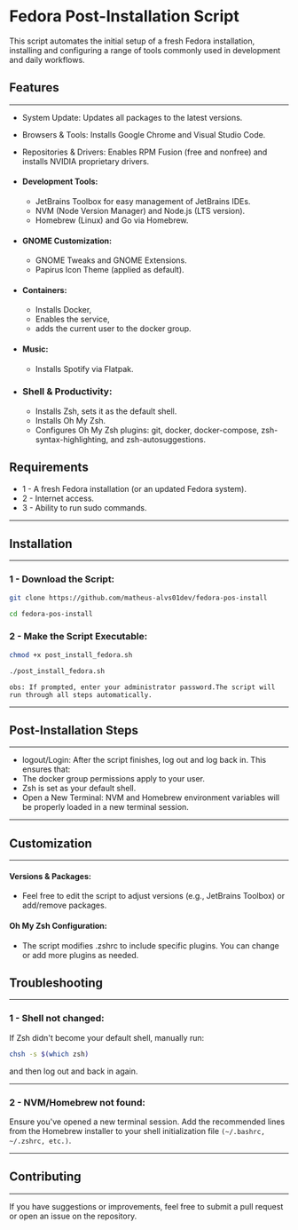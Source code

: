 # Fedora Post-Installation Script

This script automates the initial setup of a fresh Fedora installation, installing and configuring a range of tools
commonly used in development and daily workflows.

## Features
***
- System Update: Updates all packages to the latest versions.
- Browsers & Tools: Installs Google Chrome and Visual Studio Code.
- Repositories & Drivers: Enables RPM Fusion (free and nonfree) and installs NVIDIA proprietary drivers.
- #### Development Tools:
    - JetBrains Toolbox for easy management of JetBrains IDEs.
    - NVM (Node Version Manager) and Node.js (LTS version).
    - Homebrew (Linux) and Go via Homebrew.

- #### GNOME Customization:
    - GNOME Tweaks and GNOME Extensions.
    - Papirus Icon Theme (applied as default).
- #### Containers:
    - Installs Docker,
    - Enables the service,
    - adds the current user to the docker group.
- #### Music:
    - Installs Spotify via Flatpak.
- ### Shell & Productivity:
    - Installs Zsh, sets it as the default shell.
    - Installs Oh My Zsh.
    - Configures Oh My Zsh plugins: git, docker, docker-compose, zsh-syntax-highlighting, and zsh-autosuggestions.

## Requirements

- 1 - A fresh Fedora installation (or an updated Fedora system).
- 2 - Internet access.
- 3 - Ability to run sudo commands.
***
## Installation
***
### 1 - Download the Script:

```bash
git clone https://github.com/matheus-alvs01dev/fedora-pos-install
```
```bash
cd fedora-pos-install
```
### 2 - Make the Script Executable:

```bash
chmod +x post_install_fedora.sh
```

```bash
./post_install_fedora.sh
```
`obs: If prompted, enter your administrator password.The script will run through all steps automatically.`
***
## Post-Installation Steps
***
- logout/Login: After the script finishes, log out and log back in. This ensures that:
- The docker group permissions apply to your user.
- Zsh is set as your default shell.
- Open a New Terminal: NVM and Homebrew environment variables will be properly loaded in a new terminal session.
***
## Customization
***
#### Versions & Packages:
- Feel free to edit the script to adjust versions (e.g., JetBrains Toolbox) or add/remove packages.

#### Oh My Zsh Configuration:
- The script modifies .zshrc to include specific plugins. You can change or add more plugins as needed.

## Troubleshooting
***
### 1 - Shell not changed:
If Zsh didn't become your default shell, manually run:
```bash
chsh -s $(which zsh)
```
and then log out and back in again.
***
### 2 - NVM/Homebrew not found:
Ensure you've opened a new terminal session. Add the recommended lines from the Homebrew
installer to your shell initialization file `(~/.bashrc, ~/.zshrc, etc.)`.
***
## Contributing
***
If you have suggestions or improvements, feel free to submit a pull request or open an issue on the repository.